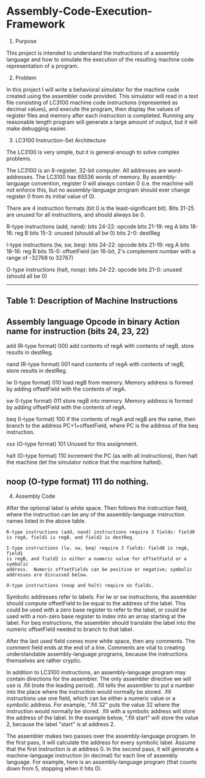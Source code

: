 # Assembly-Code-Execution-Framework

1. Purpose

This project is intended to understand the instructions of a 
assembly language and how to simulate the execution of the resulting
machine code representation of a program.

2. Problem

In this project I will write a behavioral simulator for the machine code
created using the assembler code provided.  This simulator will read in a text file 
consisting of LC3100 machine code instructions (represented as decimal values),
and execute the program, then display the values of register files and memory
after each instruction is completed. Running any reasonable length program will
generate a large amount of output, but it will make debugging easier.

3. LC3100 Instruction-Set Architecture

The LC3100 is very simple, but it is general
enough to solve complex problems. 

The LC3100 is an 8-register, 32-bit computer.  All addresses are
word-addresses.  The LC3100 has 65536 words of memory.  By assembly-language
convention, register 0 will always contain 0 (i.e. the machine will not enforce
this, but no assembly-language program should ever change register 0 from its
initial value of 0).

There are 4 instruction formats (bit 0 is the least-significant bit).  Bits
31-25 are unused for all instructions, and should always be 0.

R-type instructions (add, nand):
    bits 24-22: opcode
    bits 21-19: reg A
    bits 18-16: reg B
    bits 15-3:  unused (should all be 0)
    bits 2-0:   destReg

I-type instructions (lw, sw, beq):
    bits 24-22: opcode
    bits 21-19: reg A
    bits 18-16: reg B
    bits 15-0:  offsetField (an 16-bit, 2's complement number with a range of
		    -32768 to 32767)

O-type instructions (halt, noop):
    bits 24-22: opcode
    bits 21-0:  unused (should all be 0)

-------------------------------------------------------------------------------
Table 1: Description of Machine Instructions
-------------------------------------------------------------------------------
Assembly language 	Opcode in binary		Action
name for instruction	(bits 24, 23, 22)
-------------------------------------------------------------------------------
add (R-type format)	000 			add contents of regA with
						contents of regB, store
						results in destReg.

nand (R-type format)	001			nand contents of regA with
						contents of regB, store
						results in destReg.

lw (I-type format)	010			load regB from memory. Memory
						address is formed by adding
						offsetField with the contents of
						regA.

sw (I-type format)	011			store regB into memory. Memory
						address is formed by adding
						offsetField with the contents of
						regA.

beq (I-type format)	100			if the contents of regA and
						regB are the same, then branch
						to the address PC+1+offsetField,
						where PC is the address of the
						beq instruction.

xxx (O-type format)	101			Unused for this assignment.

halt (O-type format)	110			increment the PC (as with all
						instructions), then halt the
						machine (let the simulator
						notice that the machine
						halted).

noop (O-type format)	111			do nothing.
-------------------------------------------------------------------------------

4. Assembly Code

After the optional label is white space.  Then follows the instruction field,
where the instruction can be any of the assembly-language instruction names
listed in the above table.

    R-type instructions (add, nand) instructions require 3 fields: field0
    is regA, field1 is regB, and field2 is destReg.

    I-type instructions (lw, sw, beq) require 3 fields: field0 is regA, field1
    is regB, and field2 is either a numeric value for offsetField or a symbolic
    address.  Numeric offsetFields can be positive or negative; symbolic
    addresses are discussed below.

    O-type instructions (noop and halt) require no fields.

Symbolic addresses refer to labels.  For lw or sw instructions, the assembler
should compute offsetField to be equal to the address of the label.  This could
be used with a zero base register to refer to the label, or could be used with
a non-zero base register to index into an array starting at the label.  For beq
instructions, the assembler should translate the label into the numeric
offsetField needed to branch to that label.

After the last used field comes more white space, then any comments.  The
comment field ends at the end of a line.  Comments are vital to creating
understandable assembly-language programs, because the instructions themselves
are rather cryptic.

In addition to LC3100 instructions, an assembly-language program may contain
directions for the assembler. The only assembler directive we will use is .fill
(note the leading period). .fill tells the assembler to put a number into the
place where the instruction would normally be stored. .fill instructions use
one field, which can be either a numeric value or a symbolic address.  For
example, ".fill 32" puts the value 32 where the instruction would normally be
stored.  .fill with a symbolic address will store the address of the label.
In the example below, ".fill start" will store the value 2, because the label
"start" is at address 2.

The assembler makes two passes over the assembly-language program. In the
first pass, it will calculate the address for every symbolic label.  Assume
that the first instruction is at address 0.  In the second pass, it will
generate a machine-language instruction (in decimal) for each line of assembly
language.  For example, here is an assembly-language program (that counts down
from 5, stopping when it hits 0).
